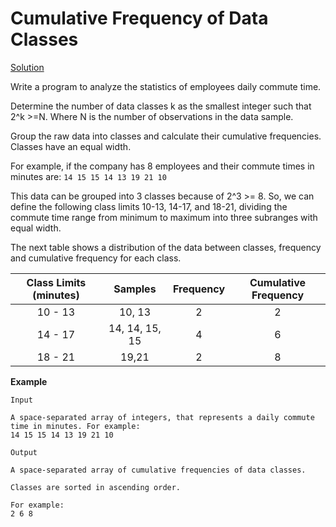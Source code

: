 # Cumulative Frequency of Data Classes

[Solution](https://github.com/apvasanth03/CodingProblem/blob/master/src/main/kotlin/com/vasanth/codingproblem/otherquestions/CumulativeFrequencyOfDataClasses.kt)

Write a program to analyze the statistics of employees daily commute time.

Determine the number of data classes k as the smallest integer such that 2^k >=N. Where N is the number of observations in the data sample.

Group the raw data into classes and calculate their cumulative frequencies. Classes have an equal width.

For example, if the company has 8 employees and their commute times in minutes are:
```14 15 15 14 13 19 21 10```

This data can be grouped into 3 classes because of 2^3 >= 8. So, we can define the following class limits 10-13, 14-17, and 18-21, dividing the commute time range from minimum to maximum into three subranges with equal width.

The next table shows a distribution of the data between classes, frequency and cumulative frequency for each class.

| Class Limits (minutes)        | Samples           | Frequency  | Cumulative Frequency  |
|:-----------------------------:|:-----------------:|:----------:|:---------------------:|
|           10 - 13             |    10, 13          |      2     |          2           |
|           14 - 17             |    14, 14, 15, 15  |      4     |          6           |
|           18 - 21             |    19,21           |      2     |          8           |

**Example**

```
Input

A space-separated array of integers, that represents a daily commute time in minutes. For example:
14 15 15 14 13 19 21 10

Output

A space-separated array of cumulative frequencies of data classes.

Classes are sorted in ascending order.

For example:
2 6 8
```